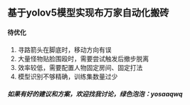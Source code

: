 ## 基于yolov5模型实现布万家自动化搬砖

#### 待优化
1. 寻路箭头在脚底时，移动方向有误
2. 大量怪物贴脸围殴时，需要尝试触发后撤步脱离
3. 效率较低，需要配置人物固定房间、固定打法
4. 模型识别不够精确，训练集数量过少

##### 如果有好的建议和方案，欢迎找我讨论，绿色泡泡：yosaaqwq
